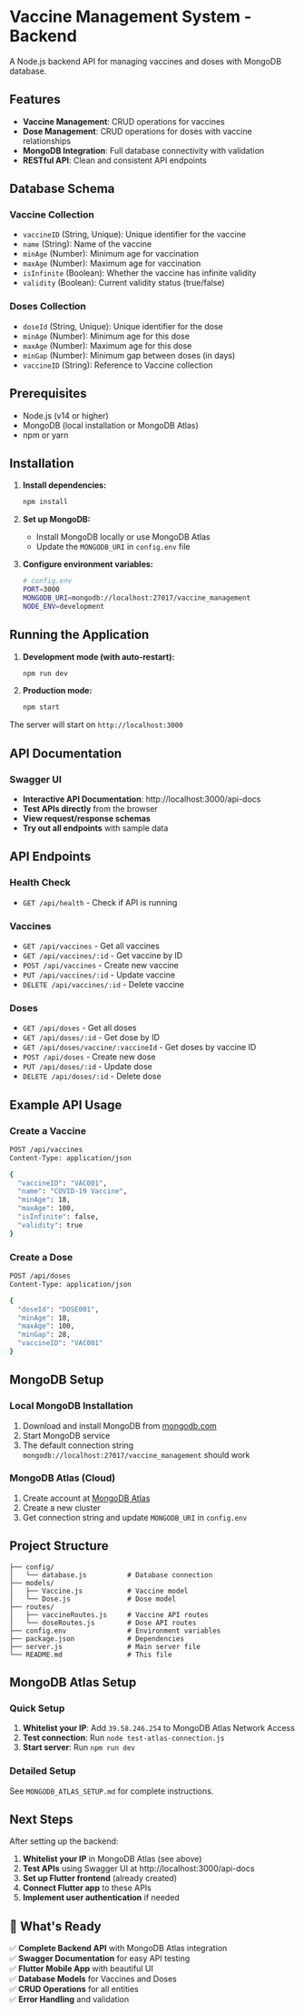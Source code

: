 # Vaccine Management System - Backend

A Node.js backend API for managing vaccines and doses with MongoDB database.

## Features

- **Vaccine Management**: CRUD operations for vaccines
- **Dose Management**: CRUD operations for doses with vaccine relationships
- **MongoDB Integration**: Full database connectivity with validation
- **RESTful API**: Clean and consistent API endpoints

## Database Schema

### Vaccine Collection
- `vaccineID` (String, Unique): Unique identifier for the vaccine
- `name` (String): Name of the vaccine
- `minAge` (Number): Minimum age for vaccination
- `maxAge` (Number): Maximum age for vaccination
- `isInfinite` (Boolean): Whether the vaccine has infinite validity
- `validity` (Boolean): Current validity status (true/false)

### Doses Collection
- `doseId` (String, Unique): Unique identifier for the dose
- `minAge` (Number): Minimum age for this dose
- `maxAge` (Number): Maximum age for this dose
- `minGap` (Number): Minimum gap between doses (in days)
- `vaccineID` (String): Reference to Vaccine collection

## Prerequisites

- Node.js (v14 or higher)
- MongoDB (local installation or MongoDB Atlas)
- npm or yarn

## Installation

1. **Install dependencies:**
   ```bash
   npm install
   ```

2. **Set up MongoDB:**
   - Install MongoDB locally or use MongoDB Atlas
   - Update the `MONGODB_URI` in `config.env` file

3. **Configure environment variables:**
   ```bash
   # config.env
   PORT=3000
   MONGODB_URI=mongodb://localhost:27017/vaccine_management
   NODE_ENV=development
   ```

## Running the Application

1. **Development mode (with auto-restart):**
   ```bash
   npm run dev
   ```

2. **Production mode:**
   ```bash
   npm start
   ```

The server will start on `http://localhost:3000`

## API Documentation

### Swagger UI
- **Interactive API Documentation**: http://localhost:3000/api-docs
- **Test APIs directly** from the browser
- **View request/response schemas**
- **Try out all endpoints** with sample data

## API Endpoints

### Health Check
- `GET /api/health` - Check if API is running

### Vaccines
- `GET /api/vaccines` - Get all vaccines
- `GET /api/vaccines/:id` - Get vaccine by ID
- `POST /api/vaccines` - Create new vaccine
- `PUT /api/vaccines/:id` - Update vaccine
- `DELETE /api/vaccines/:id` - Delete vaccine

### Doses
- `GET /api/doses` - Get all doses
- `GET /api/doses/:id` - Get dose by ID
- `GET /api/doses/vaccine/:vaccineId` - Get doses by vaccine ID
- `POST /api/doses` - Create new dose
- `PUT /api/doses/:id` - Update dose
- `DELETE /api/doses/:id` - Delete dose

## Example API Usage

### Create a Vaccine
```bash
POST /api/vaccines
Content-Type: application/json

{
  "vaccineID": "VAC001",
  "name": "COVID-19 Vaccine",
  "minAge": 18,
  "maxAge": 100,
  "isInfinite": false,
  "validity": true
}
```

### Create a Dose
```bash
POST /api/doses
Content-Type: application/json

{
  "doseId": "DOSE001",
  "minAge": 18,
  "maxAge": 100,
  "minGap": 28,
  "vaccineID": "VAC001"
}
```

## MongoDB Setup

### Local MongoDB Installation
1. Download and install MongoDB from [mongodb.com](https://www.mongodb.com/try/download/community)
2. Start MongoDB service
3. The default connection string `mongodb://localhost:27017/vaccine_management` should work

### MongoDB Atlas (Cloud)
1. Create account at [MongoDB Atlas](https://www.mongodb.com/atlas)
2. Create a new cluster
3. Get connection string and update `MONGODB_URI` in `config.env`

## Project Structure
```
├── config/
│   └── database.js          # Database connection
├── models/
│   ├── Vaccine.js           # Vaccine model
│   └── Dose.js              # Dose model
├── routes/
│   ├── vaccineRoutes.js     # Vaccine API routes
│   └── doseRoutes.js        # Dose API routes
├── config.env               # Environment variables
├── package.json             # Dependencies
├── server.js                # Main server file
└── README.md                # This file
```

## MongoDB Atlas Setup

### Quick Setup
1. **Whitelist your IP**: Add `39.58.246.254` to MongoDB Atlas Network Access
2. **Test connection**: Run `node test-atlas-connection.js`
3. **Start server**: Run `npm run dev`

### Detailed Setup
See `MONGODB_ATLAS_SETUP.md` for complete instructions.

## Next Steps

After setting up the backend:
1. **Whitelist your IP** in MongoDB Atlas (see above)
2. **Test APIs** using Swagger UI at http://localhost:3000/api-docs
3. **Set up Flutter frontend** (already created)
4. **Connect Flutter app** to these APIs
5. **Implement user authentication** if needed

## 🎉 What's Ready

✅ **Complete Backend API** with MongoDB Atlas integration  
✅ **Swagger Documentation** for easy API testing  
✅ **Flutter Mobile App** with beautiful UI  
✅ **Database Models** for Vaccines and Doses  
✅ **CRUD Operations** for all entities  
✅ **Error Handling** and validation  